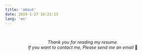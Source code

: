 ```yaml
---
title: 'about'
date: 2019-1-27 16:21:13
lang: 'en'
---
```



<div align="center">


<br/> 

_Thank you for reading my resume. 
<br/> If you want to contact me, Please send me an email_ 🙂



<br/>
</div>
